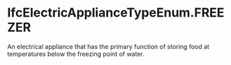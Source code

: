 IfcElectricApplianceTypeEnum.FREEZER
====================================
An electrical appliance that has the primary function of storing food at
temperatures below the freezing point of water.



